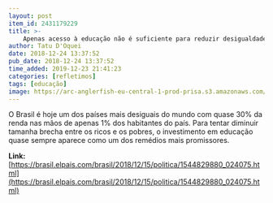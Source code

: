 ```yaml
---
layout: post
item_id: 2431179229
title: >-
    Apenas acesso à educação não é suficiente para reduzir desigualdade no Brasil, diz estudo
author: Tatu D'Oquei
date: 2018-12-24 13:37:52
pub_date: 2018-12-24 13:37:52
time_added: 2019-12-23 21:41:23
categories: [refletimos]
tags: [educação]
image: https://arc-anglerfish-eu-central-1-prod-prisa.s3.amazonaws.com/public/ZSPWJA5MY32KVANSNCEGU7QOYA.jpg
---
```


O Brasil é hoje um dos países mais desiguais do mundo com quase 30% da renda nas mãos de apenas 1% dos habitantes do país. Para tentar diminuir tamanha brecha entre os ricos e os pobres, o investimento em educação quase sempre aparece como um dos remédios mais promissores.

**Link:** [https://brasil.elpais.com/brasil/2018/12/15/politica/1544829880_024075.html](https://brasil.elpais.com/brasil/2018/12/15/politica/1544829880_024075.html)

